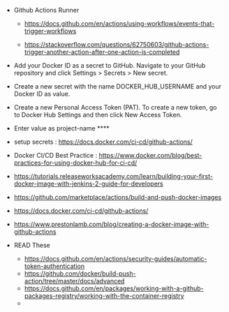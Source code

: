 * Github Actions Runner
    * https://docs.github.com/en/actions/using-workflows/events-that-trigger-workflows


    * https://stackoverflow.com/questions/62750603/github-actions-trigger-another-action-after-one-action-is-completed
  

* Add your Docker ID as a secret to GitHub. Navigate to your GitHub repository and click Settings > Secrets > New secret.
* Create a new secret with the name DOCKER_HUB_USERNAME and your Docker ID as value.
* Create a new Personal Access Token (PAT). To create a new token, go to Docker Hub Settings and then click New Access Token.
* Enter value as project-name **** 

* setup secrets : https://docs.docker.com/ci-cd/github-actions/
* Docker CI/CD Best Practice : https://www.docker.com/blog/best-practices-for-using-docker-hub-for-ci-cd/
* https://tutorials.releaseworksacademy.com/learn/building-your-first-docker-image-with-jenkins-2-guide-for-developers
* https://github.com/marketplace/actions/build-and-push-docker-images
* https://docs.docker.com/ci-cd/github-actions/
* https://www.prestonlamb.com/blog/creating-a-docker-image-with-github-actions

* READ These
    * https://docs.github.com/en/actions/security-guides/automatic-token-authentication
    * https://github.com/docker/build-push-action/tree/master/docs/advanced
    * https://docs.github.com/en/packages/working-with-a-github-packages-registry/working-with-the-container-registry
    * 

